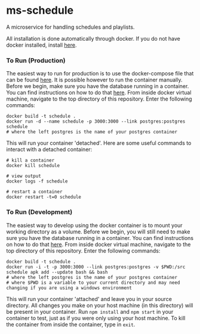# ms-schedule
A microservice for handling schedules and playlists.

All installation is done automatically through docker. If you do not have docker installed, install [here](https://docs.docker.com/engine/installation/).

### To Run (Production)
The easiest way to run for production is to use the docker-compose file that can be found [here](https://github.com/molecular-playground/molecular-playground). It is possible however to run the container manually. Before we begin, make sure you have the database running in a container. You can find instructions on how to do that [here](https://github.com/Molecular-Playground/databaes). From inside docker virtual machine, navigate to the top directory of this repository. Enter the following commands:
```
docker build -t schedule .
docker run -d --name schedule -p 3000:3000 --link postgres:postgres schedule
# where the left postgres is the name of your postgres container
```

This will run your container 'detached'. Here are some useful commands to interact with a detached container:
```
# kill a container
docker kill schedule

# view output
docker logs -f schedule

# restart a container
docker restart -t=0 schedule
```

### To Run (Development)
The easiest way to develop using the docker container is to mount your working directory as a volume. Before we begin, you will still need to make sure you have the database running in a container. You can find instructions on how to do that [here](https://github.com/Molecular-Playground/databaes). From inside docker virtual machine, navigate to the top directory of this repository. Enter the following commands:
```
docker build -t schedule .
docker run -i -t -p 3000:3000 --link postgres:postgres -v $PWD:/src schedule apk add --update bash && bash
# where the left postgres is the name of your postgres container
# where $PWD is a variable to your current directory and may need changing if you are using a windows environment
```

This will run your container 'attached' and leave you in your source directory. All changes you make on your host machine (in this directory) will be present in your container. Run ```npm install``` and ```npm start``` in your container to test, just as if you were only using your host machine. To kill the container from inside the container, type in ```exit```.
